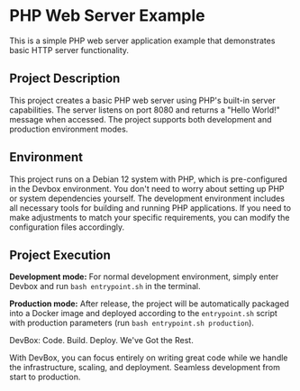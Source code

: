 # PHP Web Server Example

This is a simple PHP web server application example that demonstrates basic HTTP server functionality.

## Project Description

This project creates a basic PHP web server using PHP's built-in server capabilities. The server listens on port 8080 and returns a "Hello World!" message when accessed. The project supports both development and production environment modes.

## Environment

This project runs on a Debian 12 system with PHP, which is pre-configured in the Devbox environment. You don't need to worry about setting up PHP or system dependencies yourself. The development environment includes all necessary tools for building and running PHP applications. If you need to make adjustments to match your specific requirements, you can modify the configuration files accordingly.

## Project Execution

**Development mode:** For normal development environment, simply enter Devbox and run `bash entrypoint.sh` in the terminal.

**Production mode:** After release, the project will be automatically packaged into a Docker image and deployed according to the `entrypoint.sh` script with production parameters (run `bash entrypoint.sh production`).


DevBox: Code. Build. Deploy. We've Got the Rest.

With DevBox, you can focus entirely on writing great code while we handle the infrastructure, scaling, and deployment. Seamless development from start to production. 
